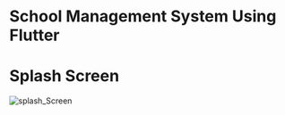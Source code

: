 # School Management System Using Flutter
# Splash Screen
![splash_Screen](https://github.com/FahadInsaf/school-management-system/assets/105406128/4cad1246-db5a-437e-adc8-c3e21ec0bc9b)

